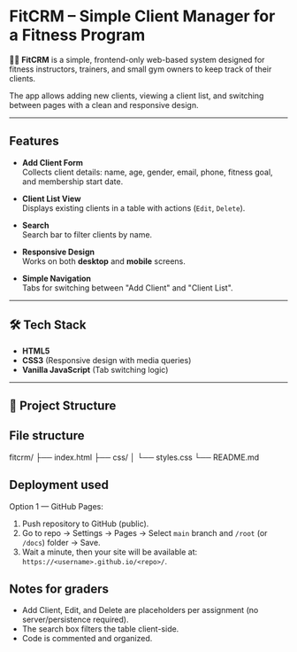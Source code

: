 # FitCRM – Simple Client Manager for a Fitness Program

🤸‍♂️ **FitCRM** is a simple, frontend-only web-based system designed for fitness instructors, trainers, and small gym owners to keep track of their clients.  

The app allows adding new clients, viewing a client list, and switching between pages with a clean and responsive design.

---

##  Features
- **Add Client Form**  
  Collects client details: name, age, gender, email, phone, fitness goal, and membership start date.  

- **Client List View**  
  Displays existing clients in a table with actions (`Edit`, `Delete`).  

- **Search**  
  Search bar to filter clients by name.  

- **Responsive Design**  
  Works on both **desktop** and **mobile** screens.  

- **Simple Navigation**  
  Tabs for switching between "Add Client" and "Client List".  

---

## 🛠️ Tech Stack
- **HTML5**
- **CSS3** (Responsive design with media queries)
- **Vanilla JavaScript** (Tab switching logic)

---

## 📂 Project Structure

## File structure
fitcrm/
├── index.html
├── css/
│   └── styles.css
└── README.md

## Deployment used
Option 1 — GitHub Pages:
1. Push repository to GitHub (public).
2. Go to repo → Settings → Pages → Select `main` branch and `/root` (or `/docs`) folder → Save.
3. Wait a minute, then your site will be available at: `https://<username>.github.io/<repo>/`.


## Notes for graders
- Add Client, Edit, and Delete are placeholders per assignment (no server/persistence required).
- The search box filters the table client-side.
- Code is commented and organized.


